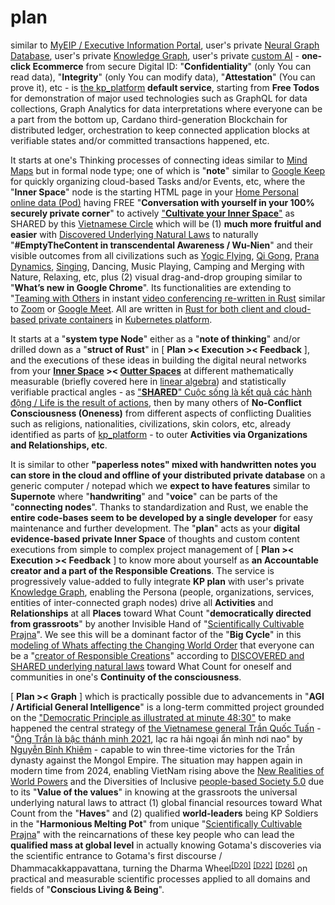 # plan

similar to <a href="https://github.com/khaiphong/eip/" target="_blank">MyEIP / Executive Information Portal</a>, user's private <a href="https://github.com/khaiphong/db/" target="_blank">Neural Graph Database</a>, user's private <a href="https://github.com/khaiphong/graph/" target="_blank">Knowledge Graph</a>, user's private <a href="https://github.com/khaiphong/ai/" target="_blank">custom AI</a> - <b>one-click Ecommerce</b> from secure Digital ID: "<b>Confidentiality</b>" (only You can read data),  "<b>Integrity</b>" (only You can modify data),  "<b>Attestation</b>" (You can prove it), etc - is <a href="https://github.com/khaiphong/kp_platform/" target="_blank">the kp_platform</a> <b>default service</b>, starting from <b>Free Todos</b> for demonstration of major used technologies such as GraphQL for data collections, Graph Analytics for data interpretations where everyone can be a part from the bottom up, Cardano third-generation Blockchain for distributed ledger, orchestration to keep connected application blocks at verifiable states and/or committed transactions happened, etc. 

It starts at one's Thinking processes of connecting ideas similar to <a href="https://www.mindmaps.com/how-to-make-a-mind-map" target="_blank">Mind Maps</a> but in formal node type; one of which is "<b>note</b>" similar to <a href="https://play.google.com/store/apps/details?id=com.google.android.keep" target="_blank">Google Keep</a> for quickly organizing cloud-based Tasks and/or Events, etc, where the "<b>Inner Space</b>" node is the starting HTML page in your <a href="https://github.com/khaiphong/home/" target="_blank">Home Personal online data (Pod)</a> having  FREE "<b>Conversation with yourself in your 100% securely private corner</b>" to actively <a href="https://blog.khaiphong.io/2023/09/fibonacci-layered-inner-space.html" target="_blank">"<b>Cultivate your Inner Space</b>"</a> as SHARED by this <a href="https://www.youtube.com/watch?v=Aoice8SNxko" target="_blank">Vietnamese Circle</a> which will be (1) <b>much more fruitful and easier</b> with <a href="https://blog.khaiphong.io/2023/09/nature-of-things.html#Section_2.1" target="_blank">Discovered Underlying Natural Laws</a> to naturally "<b>#EmptyTheContent in transcendental Awareness / Wu-Nien</b>" and their visible outcomes from all civilizations such as <a href="https://www.youtube.com/watch?v=CcxW64SR_2A" target="_blank">Yogic Flying</a>, <a href="https://www.youtube.com/watch?v=98XJ_XuHlGA" target="_blank">Qi Gong</a>, <a href="https://www.youtube.com/watch?v=QwX656mmcvk" target="_blank">Prana Dynamics</a>, <a href="https://www.youtube.com/watch?v=YEaPQE53XZk" target="_blank">Singing</a>, Dancing, Music Playing, Camping and Merging with Nature, Relaxing, etc, plus (2) visual drag-and-drop grouping similar to "<b>What’s new in Google Chrome</b>". Its functionalities are extending to "<a href="https://github.com/khaiphong/video/" target="_blank">Teaming with Others</a> in instant <a href="https://github.com/webrtc-rs/webrtc" target="_blank">video conferencing re-written in Rust</a> similar to <a href="https://zoom.us/" target="_blank">Zoom</a> or <a href="https://apps.google.com/meet/" target="_blank">Google Meet</a>. All are written in <a href="https://medium.com/kata-containers/getting-rust-y-introducing-kata-containers-3-0-0-e951f359985d" target="_blank">Rust for both client and cloud-based private containers</a> in <a href="https://kubernetes.io/docs/concepts/overview/" target="_blank">Kubernetes platform</a>. 

It starts at a "<b>system type Node</b>" either as a "<b>note of thinking</b>" and/or drilled down as a "<b>struct of Rust</b>" in  [ <b>Plan &gt;&lt; Execution &gt;&lt; Feedback</b> ], and the executions of these ideas in building the digital neural networks from your <b><a href="https://blog.khaiphong.io/2023/09/nature-of-things.html#Section_2.1" target="_blank">Inner Space</a> &gt;&lt; <a href="https://blog.khaiphong.io/2023/09/list-of-figures-and-tables.html#Figure_11.1" target="_blank">Outter Spaces</a></b> at different mathematically measurable (briefly covered here in <a href="https://www.youtube.com/watch?v=LlKAna21fLE&t=614s" target="_blank">linear algebra</a>) and statistically verifiable practical angles - as <a href="https://www.youtube.com/watch?v=8Ktniq_NBnE" target="_blank">"<b>SHARED</b>" Cuộc sống là kết quả các hành động / Life is the result of actions</a>, then by many others of <b>No-Conflict Consciousness (Oneness)</b> from different aspects of conflicting Dualities such as religions, nationalities, civilizations, skin colors, etc,  already identified as parts of <a href="https://github.com/khaiphong/kp_platform/" target="_blank">kp_platform</a> - to outer <b>Activities via Organizations and Relationships, etc</b>. 

It is similar to other <b>"paperless notes" mixed with handwritten notes you can store in the cloud and offline of your distributed private database</b> on a generic computer / notepad which we <b>expect to have features</b> similar to <b>Supernote</b> where "<b>handwriting</b>" and "<b>voice</b>" can be parts of the "<b>connecting nodes</b>". Thanks to standardization and Rust, we enable the <b>entire code-bases seem to be developed by a single developer</b> for easy maintenance and further development. The "<b>plan</b>" acts as your <b>digital evidence-based private Inner Space</b> of thoughts and custom content executions from simple to complex project management of [ <b>Plan &gt;&lt; Execution &gt;&lt; Feedback</b> ] to know more about yourself as <b>an Accountable creator and a part of the Responsible Creations</b>. The service is progressively value-added to fully integrate <b>KP plan</b> with user's private <a href="https://github.com/khaiphong/graph/" target="_blank">Knowledge Graph</a>, enabling the Persona (people, organizations, services, entities of inter-connected graph nodes) drive all <b>Activities</b> and <b>Relationships</b> at all <b>Places</b> toward What Count "<b>democratically directed from grassroots</b>" by another Invisible Hand of "<a href="https://github.com/khaiphong/mu/" target="_blank">Scientifically Cultivable Prajna</a>". We see this will be a dominant factor of the "<b>Big Cycle</b>" in this <a href="https://www.youtube.com/watch?v=xguam0TKMw8" target="_blank">modeling of Whats affecting the Changing World Order</a> that everyone can be a "<a href="https://blog.khaiphong.io/2023/09/truth-and-all-isms.html#Section_1" target="_blank">creator of Responsible Creations</a>" according to <a href="https://blog.khaiphong.io/2023/09/nature-of-things.html#Section_2.1" target="_blank">DISCOVERED and SHARED underlying natural laws</a> toward What Count for oneself and communities in one's <b>Continuity of the consciousness</b>.

[ <b>Plan &gt;&lt; Graph</b> ] which is practically possible due to advancements in "<b>AGI / Artificial General Intelligence</b>" is a long-term committed project grounded on the <a href="https://www.youtube.com/watch?v=ynbgMKclWWc" target="_blank">"Democratic Principle as illustrated at minute 48:30"</a> to make happened the central strategy of <a href="https://www.youtube.com/watch?v=nr8BTuNushk" target="_blank">the Vietnamese general Trần Quốc Tuấn</a> - "<a href="https://www.youtube.com/watch?v=u8rb9c61iI0" target="_blank">Ông Trần là bậc thánh minh 2021</a>, lạc ra hải ngoại ẩn mình nơi nao" by <a href="https://www.youtube.com/watch?v=KDq9_t7Y5jc&t=3213s" target="_blank">Nguyễn Bỉnh Khiêm</a> - capable to win three-time victories for the Trần dynasty against the Mongol Empire. The situation may happen again in modern time from 2024, enabling VietNam rising above the <a href="https://www.youtube.com/watch?v=1smVHblyFvo" target="_blank">New Realities of World Powers</a> and the Diversities of Inclusive <a href="https://news.cgtn.com/news/2019-06-28/What-is-Society-5-0-at-the-G20-summit--HT4YQ8BXlC/index.html" target="_blank">people-based Society 5.0</a> due to its "<b>Value of the values</b>" in knowing at the grassroots the universal underlying natural laws to attract (1) global financial resources toward What Count from the "<b>Haves</b>" and (2) qualified <b>world-leaders</b> being KP Soldiers in the "<b>Harmonious Melting Pot</b>" from unique "<a href="https://blog.khaiphong.io/2023/09/nature-of-things.html#Section_2.1" target="_blank">Scientifically Cultivable Prajna</a>" with the reincarnations of these key people who can lead the <b>qualified mass at global level</b> in actually knowing Gotama's discoveries via the scientific entrance to Gotama's first discourse / Dhammacakkappavattana, turning the Dharma Wheel<sup><a href="https://blog.khaiphong.io/2023/09/references.html#D20" target="_blank">[D20]</a></sup> <sup><a href="https://blog.khaiphong.io/2023/09/references.html#D22" target="_blank">[D22]</a></sup> <sup><a href="https://blog.khaiphong.io/2023/09/references.html#D26" target="_blank">[D26]</a></sup> on practical and measurable scientific processes applied to all domains and fields of "<b>Conscious Living &amp; Being</b>".

